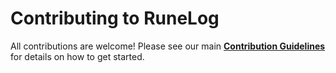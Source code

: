 # Contributing to RuneLog

All contributions are welcome! Please see our main **[Contribution Guidelines](../docs/CONTRIBUTING.md)** for details on how to get started.